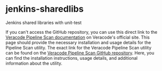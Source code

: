 # jenkins-sharedlibs
Jenkins shared libraries with unit-test 

If you can't access the GitHub repository, you can use this direct link to the [Veracode Pipeline Scan documentation](https://docs.veracode.com/radar/content/Getting_Started/Veracode_Pipeline_Scan) on Veracode's official site. This page should provide the necessary installation and usage details for the Pipeline Scan utility.
The exact link for the Veracode Pipeline Scan utility can be found on the [Veracode Pipeline Scan GitHub repository](https://github.com/veracode/veracode-pipeline-scan). Here, you can find the installation instructions, usage details, and additional information about the utility.